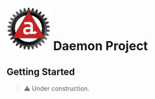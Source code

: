# ![Appc Daemon logo](../images/appc-daemon.png) Daemon Project

## Getting Started

> :warning: Under construction.

